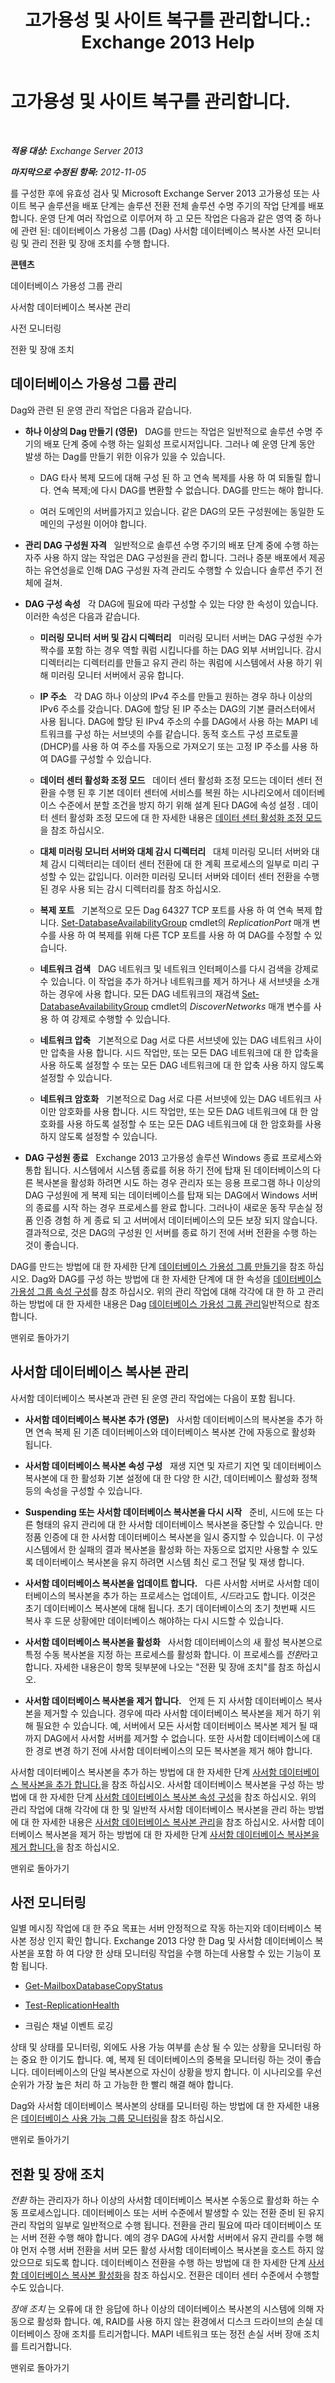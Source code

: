 ﻿---
title: '고가용성 및 사이트 복구를 관리합니다.: Exchange 2013 Help'
TOCTitle: 고가용성 및 사이트 복구를 관리합니다.
ms:assetid: f9677392-88d2-457f-a488-245771a8c1f2
ms:mtpsurl: https://technet.microsoft.com/ko-kr/library/Dd638215(v=EXCHG.150)
ms:contentKeyID: 50484535
ms.date: 05/22/2018
mtps_version: v=EXCHG.150
ms.translationtype: MT
---

# 고가용성 및 사이트 복구를 관리합니다.

 

_**적용 대상:** Exchange Server 2013_

_**마지막으로 수정된 항목:** 2012-11-05_

를 구성한 후에 유효성 검사 및 Microsoft Exchange Server 2013 고가용성 또는 사이트 복구 솔루션을 배포 단계는 솔루션 전환 전체 솔루션 수명 주기의 작업 단계를 배포 합니다. 운영 단계 여러 작업으로 이루어져 하 고 모든 작업은 다음과 같은 영역 중 하나에 관련 된: 데이터베이스 가용성 그룹 (Dag) 사서함 데이터베이스 복사본 사전 모니터링 및 관리 전환 및 장애 조치를 수행 합니다.

**콘텐츠**

데이터베이스 가용성 그룹 관리

사서함 데이터베이스 복사본 관리

사전 모니터링

전환 및 장애 조치

## 데이터베이스 가용성 그룹 관리

Dag와 관련 된 운영 관리 작업은 다음과 같습니다.

  - **하나 이상의 Dag 만들기 (영문)**   DAG를 만드는 작업은 일반적으로 솔루션 수명 주기의 배포 단계 중에 수행 하는 일회성 프로시저입니다. 그러나 예 운영 단계 동안 발생 하는 Dag를 만들기 위한 이유가 있을 수 있습니다.
    
      - DAG 타사 복제 모드에 대해 구성 된 하 고 연속 복제를 사용 하 여 되돌릴 합니다. 연속 복제;에 다시 DAG를 변환할 수 없습니다. DAG를 만드는 해야 합니다.
    
      - 여러 도메인의 서버를가지고 있습니다. 같은 DAG의 모든 구성원에는 동일한 도메인의 구성원 이어야 합니다.

  - **관리 DAG 구성원 자격**   일반적으로 솔루션 수명 주기의 배포 단계 중에 수행 하는 자주 사용 하지 않는 작업은 DAG 구성원을 관리 합니다. 그러나 증분 배포에서 제공 하는 유연성을로 인해 DAG 구성원 자격 관리도 수행할 수 있습니다 솔루션 주기 전체에 걸쳐.

  - **DAG 구성 속성**   각 DAG에 필요에 따라 구성할 수 있는 다양 한 속성이 있습니다. 이러한 속성은 다음과 같습니다.
    
      - **미러링 모니터 서버 및 감시 디렉터리**   미러링 모니터 서버는 DAG 구성원 수가 짝수를 포함 하는 경우 역할 쿼럼 시킵니다를 하는 DAG 외부 서버입니다. 감시 디렉터리는 디렉터리를 만들고 유지 관리 하는 쿼럼에 시스템에서 사용 하기 위해 미러링 모니터 서버에서 공유 합니다.
    
      - **IP 주소**   각 DAG 하나 이상의 IPv4 주소를 만들고 원하는 경우 하나 이상의 IPv6 주소를 갖습니다. DAG에 할당 된 IP 주소는 DAG의 기본 클러스터에서 사용 됩니다. DAG에 할당 된 IPv4 주소의 수를 DAG에서 사용 하는 MAPI 네트워크를 구성 하는 서브넷의 수를 같습니다. 동적 호스트 구성 프로토콜 (DHCP)를 사용 하 여 주소를 자동으로 가져오기 또는 고정 IP 주소를 사용 하 여 DAG를 구성할 수 있습니다.
    
      - **데이터 센터 활성화 조정 모드**   데이터 센터 활성화 조정 모드는 데이터 센터 전환을 수행 된 후 기본 데이터 센터에 서비스를 복원 하는 시나리오에서 데이터베이스 수준에서 분할 조건을 방지 하기 위해 설계 된다 DAG에 속성 설정 . 데이터 센터 활성화 조정 모드에 대 한 자세한 내용은 [데이터 센터 활성화 조정 모드](datacenter-activation-coordination-mode-exchange-2013-help.md)을 참조 하십시오.
    
      - **대체 미러링 모니터 서버와 대체 감시 디렉터리**   대체 미러링 모니터 서버와 대체 감시 디렉터리는 데이터 센터 전환에 대 한 계획 프로세스의 일부로 미리 구성할 수 있는 값입니다. 이러한 미러링 모니터 서버와 데이터 센터 전환을 수행 된 경우 사용 되는 감시 디렉터리를 참조 하십시오.
    
      - **복제 포트**   기본적으로 모든 Dag 64327 TCP 포트를 사용 하 여 연속 복제 합니다. [Set-DatabaseAvailabilityGroup](https://technet.microsoft.com/ko-kr/library/dd297934\(v=exchg.150\)) cmdlet의 *ReplicationPort* 매개 변수를 사용 하 여 복제를 위해 다른 TCP 포트를 사용 하 여 DAG를 수정할 수 있습니다.
    
      - **네트워크 검색**   DAG 네트워크 및 네트워크 인터페이스를 다시 검색을 강제로 수 있습니다. 이 작업을 추가 하거나 네트워크를 제거 하거나 새 서브넷을 소개 하는 경우에 사용 합니다. 모든 DAG 네트워크의 재검색 [Set-DatabaseAvailabilityGroup](https://technet.microsoft.com/ko-kr/library/dd297934\(v=exchg.150\)) cmdlet의 *DiscoverNetworks* 매개 변수를 사용 하 여 강제로 수행할 수 있습니다.
    
      - **네트워크 압축**   기본적으로 Dag 서로 다른 서브넷에 있는 DAG 네트워크 사이만 압축을 사용 합니다. 시드 작업만, 또는 모든 DAG 네트워크에 대 한 압축을 사용 하도록 설정할 수 또는 모든 DAG 네트워크에 대 한 압축 사용 하지 않도록 설정할 수 있습니다.
    
      - **네트워크 암호화**   기본적으로 Dag 서로 다른 서브넷에 있는 DAG 네트워크 사이만 암호화를 사용 합니다. 시드 작업만, 또는 모든 DAG 네트워크에 대 한 암호화를 사용 하도록 설정할 수 또는 모든 DAG 네트워크에 대 한 암호화를 사용 하지 않도록 설정할 수 있습니다.

  - **DAG 구성원 종료**   Exchange 2013 고가용성 솔루션 Windows 종료 프로세스와 통합 됩니다. 시스템에서 시스템 종료를 허용 하기 전에 탑재 된 데이터베이스의 다른 복사본을 활성화 하려면 시도 하는 경우 관리자 또는 응용 프로그램 하나 이상의 DAG 구성원에 게 복제 되는 데이터베이스를 탑재 되는 DAG에서 Windows 서버의 종료를 시작 하는 경우 프로세스를 완료 합니다. 그러나이 새로운 동작 무손실 정품 인증 경험 하 게 종료 되 고 서버에서 데이터베이스의 모든 보장 되지 않습니다. 결과적으로, 것은 DAG의 구성원 인 서버를 종료 하기 전에 서버 전환을 수행 하는 것이 좋습니다.

DAG를 만드는 방법에 대 한 자세한 단계 [데이터베이스 가용성 그룹 만들기](create-a-database-availability-group-exchange-2013-help.md)을 참조 하십시오. Dag와 DAG를 구성 하는 방법에 대 한 자세한 단계에 대 한 속성을 [데이터베이스 가용성 그룹 속성 구성](configure-database-availability-group-properties-exchange-2013-help.md)를 참조 하십시오. 위의 관리 작업에 대해 각각에 대 한 하 고 관리 하는 방법에 대 한 자세한 내용은 Dag [데이터베이스 가용성 그룹 관리](managing-database-availability-groups-exchange-2013-help.md)일반적으로 참조 합니다.

맨위로 돌아가기

## 사서함 데이터베이스 복사본 관리

사서함 데이터베이스 복사본과 관련 된 운영 관리 작업에는 다음이 포함 됩니다.

  - **사서함 데이터베이스 복사본 추가 (영문)**   사서함 데이터베이스의 복사본을 추가 하면 연속 복제 된 기존 데이터베이스와 데이터베이스 복사본 간에 자동으로 활성화 됩니다.

  - **사서함 데이터베이스 복사본 속성 구성**   재생 지연 및 자르기 지연 및 데이터베이스 복사본에 대 한 활성화 기본 설정에 대 한 다양 한 시간, 데이터베이스 활성화 정책 등의 속성을 구성할 수 있습니다.

  - **Suspending 또는 사서함 데이터베이스 복사본을 다시 시작**   준비, 시드에 또는 다른 형태의 유지 관리에 대 한 사서함 데이터베이스 복사본을 중단할 수 있습니다. 만 정품 인증에 대 한 사서함 데이터베이스 복사본을 일시 중지할 수 있습니다. 이 구성 시스템에서 한 실패의 결과 복사본을 활성화 하는 자동으로 없지만 사용할 수 있도록 데이터베이스 복사본을 유지 하려면 시스템 최신 로그 전달 및 재생 합니다.

  - **사서함 데이터베이스 복사본을 업데이트 합니다.**   다른 사서함 서버로 사서함 데이터베이스의 복사본을 추가 하는 프로세스는 업데이트, *시드*라고도 합니다. 이것은 초기 데이터베이스 복사본에 대해 됩니다. 초기 데이터베이스의 초기 첫번째 시드 복사 후 드문 상황에만 데이터베이스 해야하는 다시 시드할 수 있습니다.

  - **사서함 데이터베이스 복사본을 활성화**   사서함 데이터베이스의 새 활성 복사본으로 특정 수동 복사본을 지정 하는 프로세스를 활성화 합니다. 이 프로세스를 *전환*라고 합니다. 자세한 내용은이 항목 뒷부분에 나오는 "전환 및 장애 조치"를 참조 하십시오.

  - **사서함 데이터베이스 복사본을 제거 합니다.**   언제 든 지 사서함 데이터베이스 복사본을 제거할 수 있습니다. 경우에 따라 사서함 데이터베이스 복사본을 제거 하기 위해 필요한 수 있습니다. 예, 서버에서 모든 사서함 데이터베이스 복사본 제거 될 때까지 DAG에서 사서함 서버를 제거할 수 없습니다. 또한 사서함 데이터베이스에 대 한 경로 변경 하기 전에 사서함 데이터베이스의 모든 복사본을 제거 해야 합니다.

사서함 데이터베이스 복사본을 추가 하는 방법에 대 한 자세한 단계 [사서함 데이터베이스 복사본을 추가 합니다.](add-a-mailbox-database-copy-exchange-2013-help.md)을 참조 하십시오. 사서함 데이터베이스 복사본을 구성 하는 방법에 대 한 자세한 단계 [사서함 데이터베이스 복사본 속성 구성](configure-mailbox-database-copy-properties-exchange-2013-help.md)을 참조 하십시오. 위의 관리 작업에 대해 각각에 대 한 및 일반적 사서함 데이터베이스 복사본을 관리 하는 방법에 대 한 자세한 내용은 [사서함 데이터베이스 복사본 관리](managing-mailbox-database-copies-exchange-2013-help.md)을 참조 하십시오. 사서함 데이터베이스 복사본을 제거 하는 방법에 대 한 자세한 단계 [사서함 데이터베이스 복사본을 제거 합니다.](remove-a-mailbox-database-copy-exchange-2013-help.md)을 참조 하십시오.

맨위로 돌아가기

## 사전 모니터링

일별 메시징 작업에 대 한 주요 목표는 서버 안정적으로 작동 하는지와 데이터베이스 복사본 정상 인지 확인 합니다. Exchange 2013 다양 한 Dag 및 사서함 데이터베이스 복사본을 포함 하 여 다양 한 상태 모니터링 작업을 수행 하는데 사용할 수 있는 기능이 포함 됩니다.

  - [Get-MailboxDatabaseCopyStatus](https://technet.microsoft.com/ko-kr/library/dd298044\(v=exchg.150\))

  - [Test-ReplicationHealth](https://technet.microsoft.com/ko-kr/library/bb691314\(v=exchg.150\))

  - 크림슨 채널 이벤트 로깅

상태 및 상태를 모니터링, 외에도 사용 가능 여부를 손상 될 수 있는 상황을 모니터링 하는 중요 한 이기도 합니다. 예, 복제 된 데이터베이스의 중복을 모니터링 하는 것이 좋습니다. 데이터베이스의 단일 복사본으로 자신이 상황을 방지 합니다. 이 시나리오를 우선순위가 가장 높은 처리 하 고 가능한 한 빨리 해결 해야 합니다.

Dag와 사서함 데이터베이스 복사본의 상태를 모니터링 하는 방법에 대 한 자세한 내용은 [데이터베이스 사용 가능 그룹 모니터링](monitoring-database-availability-groups-exchange-2013-help.md)을 참조 하십시오.

맨위로 돌아가기

## 전환 및 장애 조치

*전환* 하는 관리자가 하나 이상의 사서함 데이터베이스 복사본 수동으로 활성화 하는 수동 프로세스입니다. 데이터베이스 또는 서버 수준에서 발생할 수 있는 전환 준비 된 유지 관리 작업의 일부로 일반적으로 수행 됩니다. 전환을 관리 필요에 따라 데이터베이스 또는 서버 전환 수행 해야 합니다. 예의 경우 DAG에 사서함 서버에서 유지 관리를 수행 해야 먼저 수행 서버 전환을 서버 모든 활성 사서함 데이터베이스 복사본을 호스트 하지 않았으므로 되도록 합니다. 데이터베이스 전환을 수행 하는 방법에 대 한 자세한 단계 [사서함 데이터베이스 복사본 활성화](activate-a-mailbox-database-copy-exchange-2013-help.md)을 참조 하십시오. 전환은 데이터 센터 수준에서 수행할 수도 있습니다.

*장애 조치* 는 오류에 대 한 응답에 하나 이상의 데이터베이스 복사본의 시스템에 의해 자동으로 활성화 합니다. 예, RAID를 사용 하지 않는 환경에서 디스크 드라이브의 손실 데이터베이스 장애 조치를 트리거합니다. MAPI 네트워크 또는 정전 손실 서버 장애 조치를 트리거합니다.

맨위로 돌아가기

